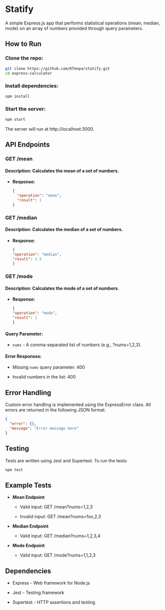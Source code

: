 # Statify

A simple Express.js app that performs statistical operations (mean, median, mode) on an array of numbers provided through query parameters.

## How to Run

### Clone the repo:

```bash
git clone https://github.com/KTenpa/statify.git
cd express-calculator
```
### Install dependencies:
```bash
npm install 
```
### Start the server:
```bash
npm start
```
The server will run at http://localhost:3000.

## API Endpoints
### GET /mean
#### Description: Calculates the mean of a set of numbers.

* **Response:**
  ```json
  {
    "operation": "mean",
    "result": 2
  }

### GET /median

#### Description: Calculates the median of a set of numbers.

* **Response:**
  ```json
  {
  "operation": "median",
  "result": 1.5
  }

### GET /mode

#### Description: Calculates the mode of a set of numbers.

* **Response:**
  ```json
  {
  "operation": "mode",
  "result": 1
  }

#### Query Parameter:
   * ```nums``` - A comma-separated list of numbers (e.g., ?nums=1,2,3).

#### Error Responses:
   * Missing ```nums``` query parameter: 400

   * Invalid numbers in the list: 400

## Error Handling

Custom error handling is implemented using the ExpressError class. All errors are returned in the following JSON format:
```json
{
  "error": {},
  "message": "Error message here"
}
```

## Testing

Tests are written using Jest and Supertest. To run the tests:
``` bash
npm test
```

## Example Tests

* **Mean Endpoint**
    * Valid input: GET /mean?nums=1,2,3

    * Invalid input: GET /mean?nums=foo,2,3

* **Median Endpoint**

    * Valid input: GET /median?nums=1,2,3,4

* **Mode Endpoint**

    * Valid input: GET /mode?nums=1,1,2,3

## Dependencies

* Express - Web framework for Node.js

* Jest - Testing framework

* Supertest - HTTP assertions and testing